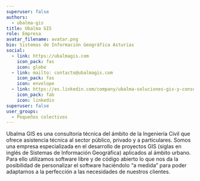 ```yaml
---
superuser: false
authors:
  - ubalma-gis
title: Ubalma GIS
role: Empresa
avatar_filename: avatar.png
bio: Sistemas de Información Geográfica Asturias
social:
  - link: https://ubalmagis.com
    icon_pack: fas
    icon: globe
  - link: mailto: contacto@ubalmagis.com
    icon_pack: fas
    icon: envelope
  - link: https://es.linkedin.com/company/ubalma-soluciones-gis-y-consultoria-tecnica-sl
    icon_pack: fab
    icon: linkedin
superuser: false
user_groups:
  - Pequeños colectivos
---
```

Ubalma GIS es una consultoría técnica del ámbito de la Ingeniería Civil que ofrece asistencia técnica al sector público, privado y a particulares. Somos una empresa especializada en el desarrollo de proyectos GIS (siglas en inglés de Sistemas de Información Geográfica) aplicados al ámbito urbano. Para ello utilizamos software libre y de código abierto lo que nos da la posibilidad de personalizar el software haciéndolo “a medida” para poder adaptarnos a la perfección a las necesidades de nuestros clientes.

